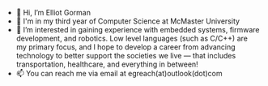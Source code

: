 - 👋 Hi, I’m Elliot Gorman
- 🏫 I'm in my third year of Computer Science at McMaster University
- 👀 I’m interested in gaining experience with embedded systems, firmware development, and robotics. Low level languages (such as C/C++) are my primary focus, and I hope to develop a career from advancing technology to better support the societies we live — that includes transportation, healthcare, and everything in between!
- 📫 You can reach me via email at egreach(at)outlook(dot)com

<!---
gormae1/gormae1 is a ✨ special ✨ repository because its `README.md` (this file) appears on your GitHub profile.
You can click the Preview link to take a look at your changes.
--->
